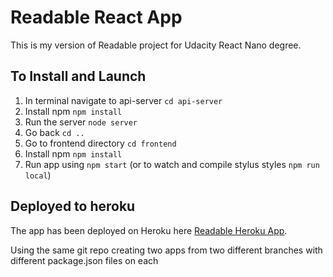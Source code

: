 # Readable React App

This is my version of Readable project for Udacity React Nano degree.

## To Install and Launch
1. In terminal navigate to api-server `cd api-server`
2. Install npm `npm install`
3. Run the server `node server`
4. Go back `cd ..`
5. Go to frontend directory `cd frontend`
6. Install npm `npm install`
7. Run app using `npm start` (or to watch and compile stylus styles `npm run local`)

## Deployed to heroku

The app has been deployed on Heroku here [Readable Heroku App](https://shaunpearce-readable.herokuapp.com/). 

Using the same git repo creating two apps from two different branches with different package.json files on each
